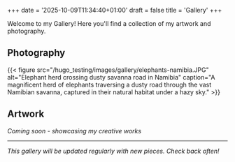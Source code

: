 +++
date = '2025-10-09T11:34:40+01:00'
draft = false
title = 'Gallery'
+++

Welcome to my Gallery! Here you'll find a collection of my artwork and photography.

## Photography

{{< figure src="/hugo_testing/images/gallery/elephants-namibia.JPG" alt="Elephant herd crossing dusty savanna road in Namibia" caption="A magnificent herd of elephants traversing a dusty road through the vast Namibian savanna, captured in their natural habitat under a hazy sky." >}}

## Artwork
*Coming soon - showcasing my creative works*

---

*This gallery will be updated regularly with new pieces. Check back often!*
